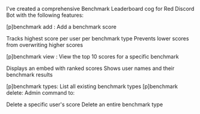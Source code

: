 I've created a comprehensive Benchmark Leaderboard cog for Red Discord Bot with the following features:

[p]benchmark add <type> <score>: Add a benchmark score

Tracks highest score per user per benchmark type
Prevents lower scores from overwriting higher scores


[p]benchmark view <type>: View the top 10 scores for a specific benchmark

Displays an embed with ranked scores
Shows user names and their benchmark results


[p]benchmark types: List all existing benchmark types
[p]benchmark delete: Admin command to:

Delete a specific user's score
Delete an entire benchmark type
